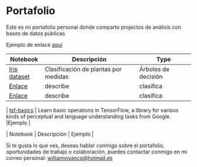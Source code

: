 # Portafolio
Este es mi portafolio personal donde comparto projectos de análisis con bases de datos públicas 


Ejemplo de enlace [aqui](https://www.kaggle.com/artgor/russia-usa-india-and-other-countries) 


| Notebook | Descripción |Type|
|--------------------------------------------------------------------------------------------------------------|-------------------------------------------------------------------------------------------------------------------------------------------------------------------|-----------------------------------------------------------------------------------------------------------------------------------|
|[Iris dataset](https://nbviewer.jupyter.org/github/Aibloy/Python/blob/master/Arboles%20de%20decisi%C3%B3n%20.ipynb)| Clasificación de plantas por medidas | Árboles de decisión |
|[Enlace](link)| describe | clasifica |
|[Enlace](link)| describe | clasifica |


| [tsf-basics](http://nbviewer.ipython.org/github/donnemartin/data-science-ipython-notebooks/blob/master/deep-learning/tensor-flow-examples/notebooks/1_intro/basic_operations.ipynb) | Learn basic operations in TensorFlow, a library for various kinds of perceptual and language understanding tasks from Google. |Ejemplo |






| Notebook | Descripción | Ejemplo  |



Si te gusta lo que ves, deseas hablar conmigo sobre el portafolio, oportunidades de trabajo o colaboración, puedes contactar conmigo en mi correo personal: williamvivanco@hotmail.es 
